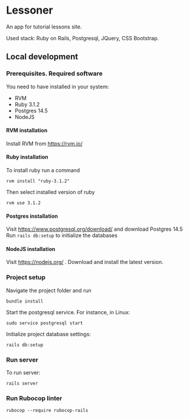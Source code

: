 # Lessoner

An app for tutorial lessons site.

Used stack: Ruby on Rails, Postgresql, JQuery, CSS Bootstrap.

## Local development
### Prerequisites. Required software
You need to have installed in your system:
* RVM
* Ruby 3.1.2
* Postgres 14.5
* NodeJS

#### RVM installation
Install RVM from https://rvm.io/

#### Ruby installation
To install ruby run a command

```
rvm install "ruby-3.1.2"
```

Then select installed version of ruby 

```
rvm use 3.1.2
```

#### Postgres installation
Visit https://www.postgresql.org/download/ and download Postgres 14.5
Run `rails db:setup` to initialize the databases

#### NodeJS installation
Visit https://nodejs.org/ . Download and install the latest version.

### Project setup
Navigate the project folder and run

```
bundle install
```

Start the postgresql service. For instance, in Linux:

```
sudo service postgresql start
```

Initialize project database settings:

```
rails db:setup
```

### Run server

To run server: 

```
rails server
```

### Run Rubocop linter

```
rubocop --require rubocop-rails
```
